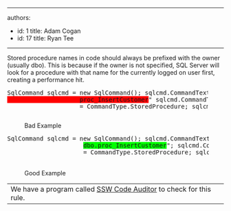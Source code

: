 

---
authors:
  - id: 1
    title: Adam Cogan
  - id: 17
    title: Ryan Tee
---




<span class='intro'> Stored procedure names in code should always be prefixed with the owner (usually dbo). This is because if the owner is not specified, SQL Server will look for a procedure with that name for the currently logged on user first, creating a performance hit. 
 </span>


  <dl class="badCode">
    <dt style="width&#58;92.63%;height&#58;76px;">
    <pre>SqlCommand sqlcmd = new SqlCommand(); sqlcmd.CommandText = &quot;<span style="background-color&#58;rgb(255, 0, 0);">
                    proc_InsertCustomer</span>&quot; sqlcmd.CommandType
                    = CommandType.StoredProcedure; sqlcmd.Connection = sqlcon;</pre>
    </dt>
    <dd>Bad Example </dd>
</dl>
<dl class="goodCode">
    <dt style="width&#58;93.1%;height&#58;80px;">
    <pre>SqlCommand sqlcmd = new SqlCommand(); sqlcmd.CommandText = &quot;
                     <span style="background-color&#58;rgb(0, 255, 0);">dbo.proc_InsertCustomer</span>&quot;; sqlcmd.CommandType
                     = CommandType.StoredProcedure; sqlcmd.Connection = sqlcon;</pre>
    </dt>
    <dd>Good Example </dd>
</dl>
<table id="table4" class="clsSSWProductTable" cellspacing="2" summary="Code Auditor" cellpadding="2">
    <tbody>
        <tr>
            <td>We have a program called <a href="http&#58;//www.ssw.com.au/ssw/CodeAuditor/Default.aspx">SSW Code Auditor</a> to check for this rule.</td>
        </tr>
    </tbody>
</table>



